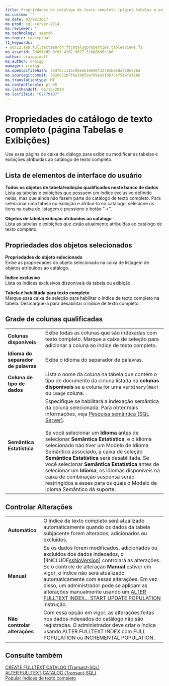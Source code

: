 ```yaml
---
title: Propriedades do catálogo de texto completo (página tabelas e exibições) | Microsoft Docs
ms.custom: ''
ms.date: 03/08/2017
ms.prod: sql-server-2014
ms.reviewer: ''
ms.technology: search
ms.topic: conceptual
f1_keywords:
- sql12.swb.fulltextsearch.ftcatalogproperties.tablesviews.f1
ms.assetid: 2d45fcd2-0f0f-4167-9027-316d6696c106
author: craigg-msft
ms.author: craigg
manager: craigg
ms.openlocfilehash: 78d7dc111bc0b6eb10e80f32785beeda710e52bd
ms.sourcegitcommit: 3026c22b7fba19059a769ea5f367c4f51efaf286
ms.translationtype: MT
ms.contentlocale: pt-BR
ms.lasthandoff: 06/15/2019
ms.locfileid: "62779187"
---
```

# <a name="full-text-catalog-properties-tables-and-views-page"></a>Propriedades do catálogo de texto completo (página Tabelas e Exibições)
  Usa essa página de caixa de diálogo para exibir ou modificar as tabelas e exibições atribuídas ao catálogo de texto completo.  
  
## <a name="uielement-list"></a>Lista de elementos de interface do usuário  
 **Todos os objetos de tabela/exibição qualificados neste banco de dados**  
 Lista as tabelas e exibições que possuem um índice exclusivo definido nelas, mas que ainda não fazem parte do catálogo de texto completo. Para selecionar uma tabela ou exibição e atribuí-lo no catálogo, selecione os itens na caixa de listagem e pressione o botão "->".  
  
 **Objetos de tabela/exibição atribuídos ao catálogo**  
 Lista as tabelas e exibições que estão atualmente atribuídas ao catálogo de texto completo.  
  
## <a name="selected-object-properties"></a>Propriedades dos objetos selecionados  
 **Propriedades do objeto selecionado**  
 Exibe as propriedades do objeto selecionado na caixa de listagem de objetos atribuídos ao catálogo.  
  
 **Índice exclusivo**  
 Lista os índices exclusivos disponíveis da tabela ou exibição.  
  
 **Tabela é habilitada para texto completo**  
 Marque essa caixa de seleção para habilitar o índice de texto completo na tabela. Desmarque-a para desabilitar o índice de texto completo.  
  
## <a name="eligible-columns-grid"></a>Grade de colunas qualificadas  
  
|||  
|-|-|  
|**Colunas disponíveis**|Exibe todas as colunas que são indexadas com texto completo. Marque a caixa de seleção para adicionar a coluna ao índice de texto completo.|  
|**Idioma do separador de palavras**|Exibe o idioma do separador de palavras.|  
|**Coluna de tipo de dados**|Lista o nome da coluna na tabela que contém o tipo de documento da coluna listada na **colunas disponíveis** se a coluna for uma `varbinary(max)` ou `image` coluna.|  
|**Semântica Estatística**|Especifique se habilitará a indexação semântica da coluna selecionada. Para obter mais informações, veja [Pesquisa semântica &#40;SQL Server&#41;](../relational-databases/search/semantic-search-sql-server.md).<br /><br /> Se você selecionar um **Idioma** antes de selecionar **Semântica Estatística**, e o idioma selecionado não tiver um Modelo de Idioma Semântico associado, a caixa de seleção **Semântica Estatística** será desabilitada. Se você selecionar **Semântica Estatística** antes de selecionar um **Idioma**, os idiomas disponíveis na caixa de combinação suspensa serão restringidos a esses para os quais o Modelo de Idioma Semântico dá suporte.|  
  
## <a name="track-changes"></a>Controlar Alterações  
  
|||  
|-|-|  
|**Automático**|O índice de texto completo será atualizado automaticamente quando os dados da tabela subjacente forem alterados, adicionados ou excluídos.|  
|**Manual**|Se os dados forem modificados, adicionados ou excluídos dos dados indexados, o [!INCLUDE[ssNoVersion](../includes/ssnoversion-md.md)] controlará as alterações. Se o controle de alteração **Manual** estiver em vigor, o índice não será atualizado automaticamente com essas alterações. Em vez disso, um administrador pode se aplicam as alterações manualmente usando um [ALTER FULLTEXT INDEX... START UPDATE POPULATION](/sql/t-sql/statements/alter-fulltext-index-transact-sql) instrução.|  
|**Não controlar alterações**|Com essa opção em vigor, as alterações feitas nos dados indexados do catálogo não são registradas. O administrador deve criar o índice usando ALTER FULLTEXT INDEX com FULL POPULATION ou INCREMENTAL POPULATION.|  
  
## <a name="see-also"></a>Consulte também  
 [CREATE FULLTEXT CATALOG &#40;Transact-SQL&#41;](/sql/t-sql/statements/create-fulltext-catalog-transact-sql)   
 [ALTER FULLTEXT CATALOG &#40;Transact-SQL&#41;](/sql/t-sql/statements/alter-fulltext-catalog-transact-sql)   
 [Popular índices de texto completo](../relational-databases/indexes/indexes.md)  
  
  
